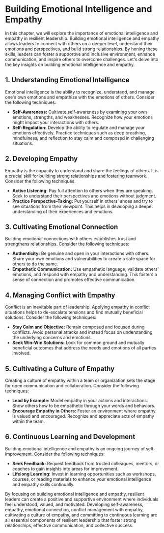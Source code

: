 Building Emotional Intelligence and Empathy
====================================================

In this chapter, we will explore the importance of emotional intelligence and empathy in resilient leadership. Building emotional intelligence and empathy allows leaders to connect with others on a deeper level, understand their emotions and perspectives, and build strong relationships. By honing these skills, leaders can foster a supportive and inclusive environment, enhance communication, and inspire others to overcome challenges. Let's delve into the key insights on building emotional intelligence and empathy.

**1. Understanding Emotional Intelligence**
-------------------------------------------

Emotional intelligence is the ability to recognize, understand, and manage one's own emotions and empathize with the emotions of others. Consider the following techniques:

* **Self-Awareness:** Cultivate self-awareness by examining your own emotions, strengths, and weaknesses. Recognize how your emotions might impact your interactions with others.
* **Self-Regulation:** Develop the ability to regulate and manage your emotions effectively. Practice techniques such as deep breathing, mindfulness, and reflection to stay calm and composed in challenging situations.

**2. Developing Empathy**
-------------------------

Empathy is the capacity to understand and share the feelings of others. It is a crucial skill for building strong relationships and fostering teamwork. Consider the following techniques:

* **Active Listening:** Pay full attention to others when they are speaking. Seek to understand their perspectives and emotions without judgment.
* **Practice Perspective-Taking:** Put yourself in others' shoes and try to see situations from their viewpoint. This helps in developing a deeper understanding of their experiences and emotions.

**3. Cultivating Emotional Connection**
---------------------------------------

Building emotional connections with others establishes trust and strengthens relationships. Consider the following techniques:

* **Authenticity:** Be genuine and open in your interactions with others. Share your own emotions and vulnerabilities to create a safe space for others to do the same.
* **Empathetic Communication:** Use empathetic language, validate others' emotions, and respond with empathy and understanding. This fosters a sense of connection and promotes effective communication.

**4. Managing Conflict with Empathy**
-------------------------------------

Conflict is an inevitable part of leadership. Applying empathy in conflict situations helps to de-escalate tensions and find mutually beneficial solutions. Consider the following techniques:

* **Stay Calm and Objective:** Remain composed and focused during conflicts. Avoid personal attacks and instead focus on understanding the underlying concerns and emotions.
* **Seek Win-Win Solutions:** Look for common ground and mutually beneficial outcomes that address the needs and emotions of all parties involved.

**5. Cultivating a Culture of Empathy**
---------------------------------------

Creating a culture of empathy within a team or organization sets the stage for open communication and collaboration. Consider the following techniques:

* **Lead by Example:** Model empathy in your actions and interactions. Show others how to be empathetic through your words and behaviors.
* **Encourage Empathy in Others:** Foster an environment where empathy is valued and encouraged. Recognize and appreciate acts of empathy within the team.

**6. Continuous Learning and Development**
------------------------------------------

Building emotional intelligence and empathy is an ongoing journey of self-improvement. Consider the following techniques:

* **Seek Feedback:** Request feedback from trusted colleagues, mentors, or coaches to gain insights into areas for improvement.
* **Lifelong Learning:** Invest in learning opportunities such as workshops, courses, or reading materials to enhance your emotional intelligence and empathy skills continually.

By focusing on building emotional intelligence and empathy, resilient leaders can create a positive and supportive environment where individuals feel understood, valued, and motivated. Developing self-awareness, empathy, emotional connection, conflict management with empathy, cultivating a culture of empathy, and committing to continuous learning are all essential components of resilient leadership that foster strong relationships, effective communication, and collective success.
